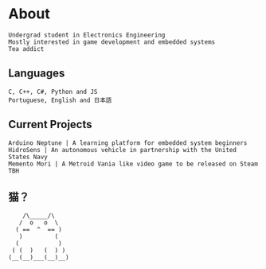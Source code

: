 # About
    Undergrad student in Electronics Engineering
    Mostly interested in game development and embedded systems
    Tea addict

## Languages
	C, C++, C#, Python and JS
	Portuguese, English and 日本語
	
## Current Projects
	Arduino Neptune | A learning platform for embedded system beginners
	HidroSens | An autonomous vehicle in partnership with the United States Navy
	Memento Mori | A Metroid Vania like video game to be released on Steam TBH
## 猫？
	    /\_____/\
	   /  o   o  \
	  ( ==  ^  == )
	   )         (
	  (           )
	 ( (  )   (  ) )
	(__(__)___(__)__)
